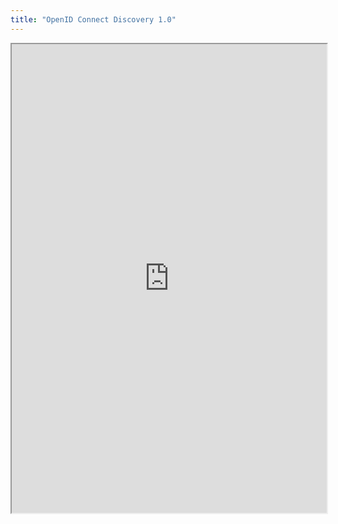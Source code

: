 ```yaml
---
title: "OpenID Connect Discovery 1.0"
---
```



<iframe height="750" width="100%" src="https://ewelton.github.io/ktest/wiki.html#OpenID%20Connect%20Discovery%201.0"></iframe>
